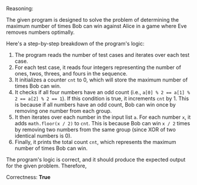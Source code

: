 Reasoning:

The given program is designed to solve the problem of determining the maximum number of times Bob can win against Alice in a game where Eve removes numbers optimally.

Here's a step-by-step breakdown of the program's logic:

1. The program reads the number of test cases and iterates over each test case.
2. For each test case, it reads four integers representing the number of ones, twos, threes, and fours in the sequence.
3. It initializes a counter `cnt` to 0, which will store the maximum number of times Bob can win.
4. It checks if all four numbers have an odd count (i.e., `a[0] % 2 == a[1] % 2 == a[2] % 2 == 1`). If this condition is true, it increments `cnt` by 1. This is because if all numbers have an odd count, Bob can win once by removing one number from each group.
5. It then iterates over each number in the input list `a`. For each number `x`, it adds `math.floor(x / 2)` to `cnt`. This is because Bob can win `x / 2` times by removing two numbers from the same group (since XOR of two identical numbers is 0).
6. Finally, it prints the total count `cnt`, which represents the maximum number of times Bob can win.

The program's logic is correct, and it should produce the expected output for the given problem. Therefore,

Correctness: **True**